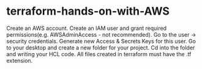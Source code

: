 # terraform-hands-on-with-AWS

Create an AWS account.
Create an IAM user and grant required permissions(e.g. AWSAdminAccess - not recommended).
Go to the user → security credentials.
Generate new Access & Secrets Keys for this user.
Go to your desktop and create a new folder for your project.
Cd into the folder and writing your HCL code.
All files created in terraform must have the .tf extension.


